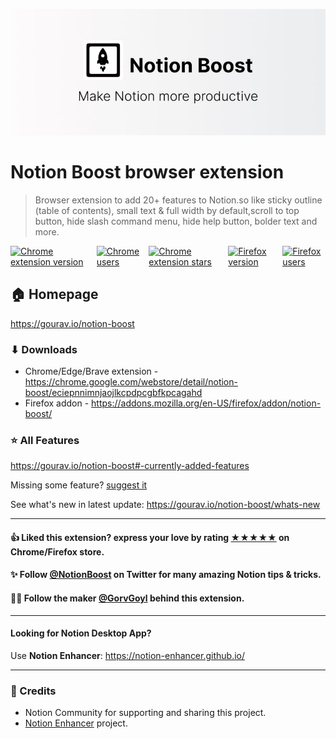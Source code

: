 ![Notion Boost](./src/images/readme/header.jpg)

# Notion Boost browser extension

> Browser extension to add 20+ features to Notion.so like sticky outline (table of contents), small text & full width by default,scroll to top button, hide slash command menu, hide help button, bolder text and more.

<div style="display:flex;gap:10px;">
  <a
    title="Chrome extension link"
    href="https://chrome.google.com/webstore/detail/notion-boost/eciepnnimnjaojlkcpdpcgbfkpcagahd"
    target="_blank"
    rel="noopener"
    ><img
      alt="Chrome extension version"
      loading="lazy"
      class="m-0"
      src="https://flat.badgen.net/chrome-web-store/v/eciepnnimnjaojlkcpdpcgbfkpcagahd?color=fb9836&amp;icon=chrome&amp;label=chrome" /></a
  ><a
    title="Chrome extension link"
    href="https://chrome.google.com/webstore/detail/notion-boost/eciepnnimnjaojlkcpdpcgbfkpcagahd"
    target="_blank"
    rel="noopener"
    ><img
      alt="Chrome users"
      loading="lazy"
      class="m-0"
      src="https://flat.badgen.net/chrome-web-store/users/eciepnnimnjaojlkcpdpcgbfkpcagahd?color=fb9836&amp;icon=chrome" /></a
  ><a
    title="Chrome extension link"
    href="https://chrome.google.com/webstore/detail/notion-boost/eciepnnimnjaojlkcpdpcgbfkpcagahd"
    target="_blank"
    rel="noopener"
    ><img
      alt="Chrome extension stars"
      loading="lazy"
      class="m-0"
      src="https://flat.badgen.net/chrome-web-store/stars/eciepnnimnjaojlkcpdpcgbfkpcagahd?color=fb9836&amp;icon=chrome" /></a
  ><a
    title="Firefox addon link"
    href="https://addons.mozilla.org/en-US/firefox/addon/notion-boost/"
    target="_blank"
    rel="noopener"
    ><img
      alt="Firefox version"
      loading="lazy"
      class="m-0"
      src="https://flat.badgen.net/amo/v/notion-boost?color=fb9836&amp;icon=firefox&amp;label=firefox" /></a
  ><a
    title="Firefox addon link"
    href="https://addons.mozilla.org/en-US/firefox/addon/notion-boost/"
    target="_blank"
    rel="noopener"
    ><img
      alt="Firefox users"
      loading="lazy"
      class="m-0"
      src="https://flat.badgen.net/amo/users/notion-boost?color=fb9836&amp;icon=firefox"
  /></a>
</div>

## 🏠 Homepage

https://gourav.io/notion-boost

### ⬇ Downloads

- Chrome/Edge/Brave extension - https://chrome.google.com/webstore/detail/notion-boost/eciepnnimnjaojlkcpdpcgbfkpcagahd
- Firefox addon - https://addons.mozilla.org/en-US/firefox/addon/notion-boost/

### ⭐ All Features

https://gourav.io/notion-boost#-currently-added-features

Missing some feature? [suggest it](https://github.com/GorvGoyl/Notion-Boost-browser-extension/issues/new)

See what's new in latest update: https://gourav.io/notion-boost/whats-new

---

#### 👍 Liked this extension? express your love by rating [★★★★★](https://chrome.google.com/webstore/detail/notion-boost/eciepnnimnjaojlkcpdpcgbfkpcagahd) on Chrome/Firefox store.

#### ✨ Follow [@NotionBoost](https://twitter.com/intent/follow?user_id=1312809481240154112) on Twitter for many amazing Notion tips & tricks.

#### 👨‍💻 Follow the maker [@GorvGoyl](https://twitter.com/intent/follow?user_id=325435736) behind this extension.

---

#### Looking for Notion Desktop App?

Use **Notion Enhancer**: https://notion-enhancer.github.io/

---

### 🙏 Credits

- Notion Community for supporting and sharing this project.
- [Notion Enhancer](https://github.com/notion-enhancer/desktop) project.
